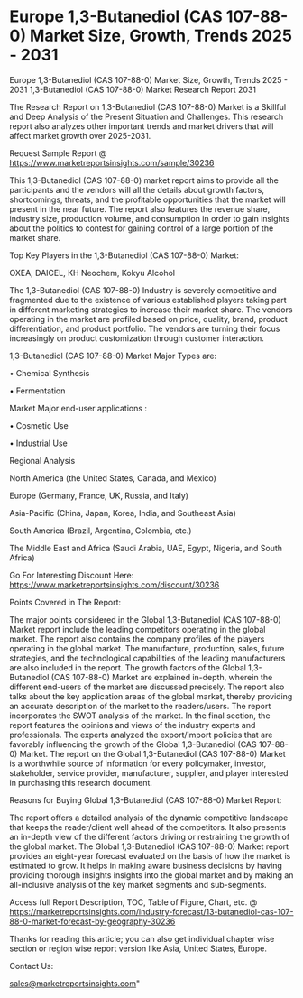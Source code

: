 # Europe 1,3-Butanediol (CAS 107-88-0) Market Size, Growth, Trends 2025 - 2031
 Europe 1,3-Butanediol (CAS 107-88-0) Market Size, Growth, Trends 2025 - 2031
1,3-Butanediol (CAS 107-88-0) Market Research Report 2031

The Research Report on 1,3-Butanediol (CAS 107-88-0) Market is a Skillful and Deep Analysis of the Present Situation and Challenges. This research report also analyzes other important trends and market drivers that will affect market growth over 2025-2031.

Request Sample Report @ https://www.marketreportsinsights.com/sample/30236

This 1,3-Butanediol (CAS 107-88-0) market report aims to provide all the participants and the vendors will all the details about growth factors, shortcomings, threats, and the profitable opportunities that the market will present in the near future. The report also features the revenue share, industry size, production volume, and consumption in order to gain insights about the politics to contest for gaining control of a large portion of the market share.

Top Key Players in the 1,3-Butanediol (CAS 107-88-0) Market:

OXEA, DAICEL, KH Neochem, Kokyu Alcohol

The 1,3-Butanediol (CAS 107-88-0) Industry is severely competitive and fragmented due to the existence of various established players taking part in different marketing strategies to increase their market share. The vendors operating in the market are profiled based on price, quality, brand, product differentiation, and product portfolio. The vendors are turning their focus increasingly on product customization through customer interaction.

1,3-Butanediol (CAS 107-88-0) Market Major Types are:

• Chemical Synthesis

• Fermentation

Market Major end-user applications :

• Cosmetic Use

• Industrial Use

Regional Analysis

North America (the United States, Canada, and Mexico)

Europe (Germany, France, UK, Russia, and Italy)

Asia-Pacific (China, Japan, Korea, India, and Southeast Asia)

South America (Brazil, Argentina, Colombia, etc.)

The Middle East and Africa (Saudi Arabia, UAE, Egypt, Nigeria, and South Africa)

Go For Interesting Discount Here: https://www.marketreportsinsights.com/discount/30236

Points Covered in The Report:

The major points considered in the Global 1,3-Butanediol (CAS 107-88-0) Market report include the leading competitors operating in the global market.
The report also contains the company profiles of the players operating in the global market.
The manufacture, production, sales, future strategies, and the technological capabilities of the leading manufacturers are also included in the report.
The growth factors of the Global 1,3-Butanediol (CAS 107-88-0) Market are explained in-depth, wherein the different end-users of the market are discussed precisely.
The report also talks about the key application areas of the global market, thereby providing an accurate description of the market to the readers/users.
The report incorporates the SWOT analysis of the market. In the final section, the report features the opinions and views of the industry experts and professionals. The experts analyzed the export/import policies that are favorably influencing the growth of the Global 1,3-Butanediol (CAS 107-88-0) Market.
The report on the Global 1,3-Butanediol (CAS 107-88-0) Market is a worthwhile source of information for every policymaker, investor, stakeholder, service provider, manufacturer, supplier, and player interested in purchasing this research document.

Reasons for Buying Global 1,3-Butanediol (CAS 107-88-0) Market Report:

The report offers a detailed analysis of the dynamic competitive landscape that keeps the reader/client well ahead of the competitors.
It also presents an in-depth view of the different factors driving or restraining the growth of the global market.
The Global 1,3-Butanediol (CAS 107-88-0) Market report provides an eight-year forecast evaluated on the basis of how the market is estimated to grow.
It helps in making aware business decisions by having providing thorough insights insights into the global market and by making an all-inclusive analysis of the key market segments and sub-segments.

Access full Report Description, TOC, Table of Figure, Chart, etc. @ https://marketreportsinsights.com/industry-forecast/13-butanediol-cas-107-88-0-market-forecast-by-geography-30236

Thanks for reading this article; you can also get individual chapter wise section or region wise report version like Asia, United States, Europe.

Contact Us:

sales@marketreportsinsights.com"
